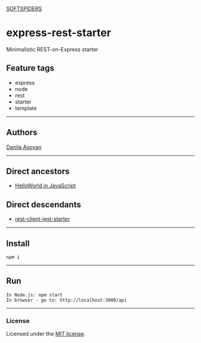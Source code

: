 [SOFTSPIDERS](https://github.com/softspiders/softspiders)

# express-rest-starter
Minimalistic REST-on-Express starter

## Feature tags

- express
- node
- rest
- starter
- template

---

## Authors

[Danila Asoyan](https://github.com/Danilkashtan)

---

## Direct ancestors
- [HelloWorld in JavaScript](https://github.com/softspiders/javascript)


## Direct descendants
- [rest-client-jest-starter](https://github.com/softspiders/rest-client-jest-starter)

---

## Install

```
npm i
```

---

## Run

```
In Node.js: npm start
In browser - go to: http://localhost:3000/api
```

---

### License

Licensed under the [MIT license](./LICENSE). 
